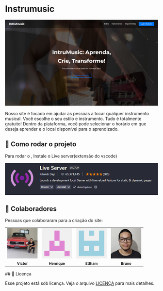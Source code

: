 # Instrumusic


<img src="readme-imgs/img-pag-inicial.png" alt="Imagem da tela inicial do site">

Nosso site é focado em ajudar as pessoas a tocar qualquer instrumento musical. Você escolhe o seu estilo e instrumento. Tudo é totalmente gratuito! Dentro da plataforma, você pode selecionar o horário em que deseja aprender e o local disponível para o aprendizado.



## 🚀 Como rodar o projeto <Instrumusic>

Para rodar o <Instrumusic>, Instale o Live server(extensão do vscode)

<img src="readme-imgs/extensao-live-server.png" alt="Extensão do live server ">

## 🤝 Colaboradores

Pessoas que colaboraram para a criação do site:

<table>
  <tr>
    <td align="center">
      <a href="https://github.com/07victorsz" title="Link do github do Victor">
        <img src="readme-imgs/foto-victor.jpg" width="100px;" alt="Foto do Victor de Souza no GitHub"/><br>
        <sub>
          <b>Victor</b>
        </sub>
      </a>
    </td>
    <td align="center">
      <a href="https://github.com/henriquevieiraneto" title="Link do github do Henrique">
        <img src="readme-imgs/foto-henrique.png" width="100px;" alt="Foto do Henrique no GitHub"/><br>
        <sub>
          <b>Henrique</b>
        </sub>
      </a>
    </td>
    <td align="center">
      <a href="https://github.com/07victorsz" title="Link do github do Victor">
        <img src="readme-imgs/foto-ettham.png" width="100px;" alt="Foto do Ettham no GitHub"/><br>
        <sub>
          <b>Ettham</b>
        </sub>
      </a>
    </td>
    <td align="center">
      <a href="https://github.com/Carati32" title="Link do github do Bruno">
        <img src="readme-imgs/foto-bruno.jpg" width="100px;" alt="Foto do Bruno no GitHub"/><br>
        <sub>
          <b>Bruno</b>
        </sub>
      </a>
    </td>
  </tr>
</table>
## 📝 Licença

Esse projeto está sob licença. Veja o arquivo [LICENÇA](LICENSE.md) para mais detalhes.
   